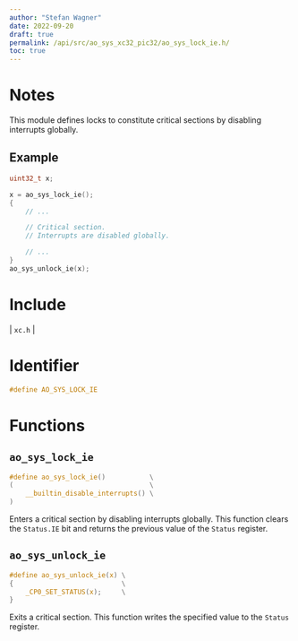```yaml
---
author: "Stefan Wagner"
date: 2022-09-20
draft: true
permalink: /api/src/ao_sys_xc32_pic32/ao_sys_lock_ie.h/
toc: true
---
```


# Notes

This module defines locks to constitute critical sections by disabling interrupts globally.

## Example

```c
uint32_t x;

x = ao_sys_lock_ie();
{
    // ...

    // Critical section.
    // Interrupts are disabled globally.

    // ...
}
ao_sys_unlock_ie(x);
```

# Include

| `xc.h` |

# Identifier

```c
#define AO_SYS_LOCK_IE
```

# Functions

## `ao_sys_lock_ie`

```c
#define ao_sys_lock_ie()           \
(                                  \
    __builtin_disable_interrupts() \
)
```

Enters a critical section by disabling interrupts globally. This function clears the `Status.IE` bit and returns the previous value of the `Status` register.

## `ao_sys_unlock_ie`

```c
#define ao_sys_unlock_ie(x) \
{                           \
    _CP0_SET_STATUS(x);     \
}
```

Exits a critical section. This function writes the specified value to the `Status` register.

